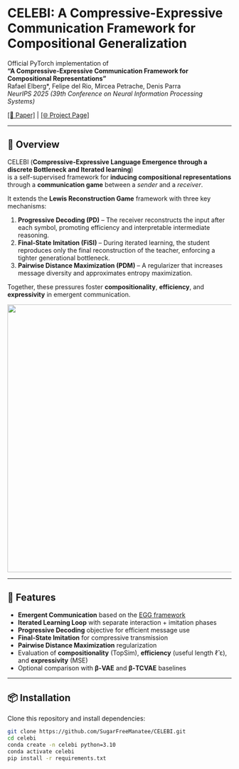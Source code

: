 # CELEBI: A Compressive-Expressive Communication Framework for Compositional Generalization
Official PyTorch implementation of  
**“A Compressive-Expressive Communication Framework for Compositional Representations”**  
Rafael Elberg*, Felipe del Rio, Mircea Petrache, Denis Parra  
*NeurIPS 2025 (39th Conference on Neural Information Processing Systems)*  

[[📄 Paper]](https://arxiv.org/abs/2501.19182) | [[🌐 Project Page]](https://github.com/SugarFreeManatee/CELEBI)

---

## 🧠 Overview
CELEBI (**Compressive-Expressive Language Emergence through a discrete Bottleneck and Iterated learning**)  
is a self-supervised framework for **inducing compositional representations** through a **communication game**
between a _sender_ and a _receiver_.  

It extends the **Lewis Reconstruction Game** framework with three key mechanisms:

1. **Progressive Decoding (PD)** – The receiver reconstructs the input after each symbol, promoting efficiency and interpretable intermediate reasoning.  
2. **Final-State Imitation (FiSI)** – During iterated learning, the student reproduces only the final reconstruction of the teacher, enforcing a tighter generational bottleneck.  
3. **Pairwise Distance Maximization (PDM)** – A regularizer that increases message diversity and approximates entropy maximization.

Together, these pressures foster **compositionality**, **efficiency**, and **expressivity** in emergent communication.

<p align="center">
  <img src="assets/celebi_architecture.png" width="600">
</p>

---

## 🚀 Features
- **Emergent Communication** based on the [EGG framework](https://github.com/facebookresearch/EGG)  
- **Iterated Learning Loop** with separate interaction + imitation phases  
- **Progressive Decoding** objective for efficient message use  
- **Final-State Imitation** for compressive transmission  
- **Pairwise Distance Maximization** regularization  
- Evaluation of **compositionality** (TopSim), **efficiency** (useful length ℓ̂ ε), and **expressivity** (MSE)  
- Optional comparison with **β-VAE** and **β-TCVAE** baselines  

---

## 📦 Installation
Clone this repository and install dependencies:
```bash
git clone https://github.com/SugarFreeManatee/CELEBI.git
cd celebi
conda create -n celebi python=3.10
conda activate celebi
pip install -r requirements.txt
